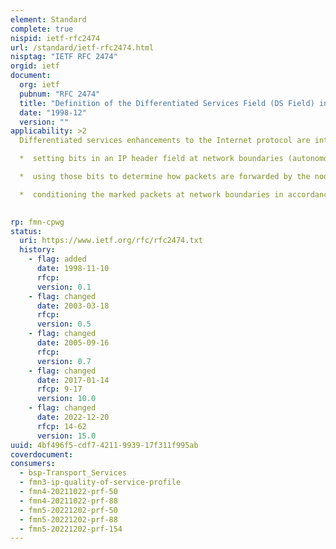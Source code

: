 ```yaml
---
element: Standard
complete: true
nispid: ietf-rfc2474
url: /standard/ietf-rfc2474.html
nisptag: "IETF RFC 2474"
orgid: ietf
document:
  org: ietf
  pubnum: "RFC 2474"
  title: "Definition of the Differentiated Services Field (DS Field) in the IPv4 and IPv6 Headers"
  date: "1998-12"
  version: ""
applicability: >2
  Differentiated services enhancements to the Internet protocol are intended to enable scalable service discrimination in the Internet without the need for per-flow state and signaling at every hop. A variety of services may be built from a small, well-defined set of building blocks which are deployed in network nodes. The services may be either end-to-end or intra-domain; they include both those that can satisfy quantitative performance requirements (e.g., peak bandwidth) and those based on relative performance (e.g., class differentiation). Services can be constructed by a combination of 

  *  setting bits in an IP header field at network boundaries (autonomous system boundaries, internal administrative boundaries, or hosts),

  *  using those bits to determine how packets are forwarded by the nodes inside the network, and

  *  conditioning the marked packets at network boundaries in accordance with the requirements or rules of each service.

  
rp: fmn-cpwg
status:
  uri: https://www.ietf.org/rfc/rfc2474.txt
  history: 
    - flag: added
      date: 1998-11-10
      rfcp: 
      version: 0.1
    - flag: changed
      date: 2003-03-18
      rfcp: 
      version: 0.5
    - flag: changed
      date: 2005-09-16
      rfcp: 
      version: 0.7
    - flag: changed
      date: 2017-01-14
      rfcp: 9-17
      version: 10.0
    - flag: changed
      date: 2022-12-20
      rfcp: 14-62
      version: 15.0
uuid: 4bf496f5-cdf7-4211-9939-17f311f995ab
coverdocument:
consumers:
  - bsp-Transport_Services
  - fmn3-ip-quality-of-service-profile
  - fmn4-20211022-prf-50
  - fmn4-20211022-prf-88
  - fmn5-20221202-prf-50
  - fmn5-20221202-prf-88
  - fmn5-20221202-prf-154
---
```

